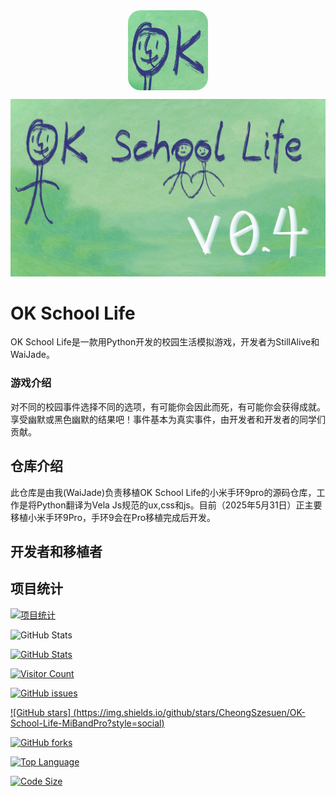 <div>
<img src="https://raw.githubusercontent.com/CheongSzesuen/OK-School-Life-MiBandPro/refs/heads/gh-pages/assets/images/icons/icon-v4.png" alt="icon" style="display: block; margin: auto;border-radius: 20px; width: 128px;height:"128px">
</div>

![welcomeImage](https://raw.githubusercontent.com/CheongSzesuen/OK-School-Life-MiBandPro/refs/heads/gh-pages/assets/images/welcomeImages/welcome-v4.png)

# OK School Life

OK School Life是一款用Python开发的校园生活模拟游戏，开发者为StillAlive和WaiJade。

### 游戏介绍

对不同的校园事件选择不同的选项，有可能你会因此而死，有可能你会获得成就。享受幽默或黑色幽默的结果吧！事件基本为真实事件，由开发者和开发者的同学们贡献。

## 仓库介绍

此仓库是由我(WaiJade)负责移植OK School Life的小米手环9pro的源码仓库，工作是将Python翻译为Vela Js规范的ux,css和js。目前（2025年5月31日）正主要移植小米手环9Pro，手环9会在Pro移植完成后开发。

## 开发者和移植者

## 项目统计

[![项目统计](https://github-readme-stats.vercel.app/api?username=CheongSzesuen&repo=OK-School-Life-MiBandPro&show_icons=true&theme=radical)](https://github.com/CheongSzesuen/OK-School-Life-MiBandPro)

![GitHub Stats](https://github-readme-stats.vercel.app/api/pin/?username=still-alive-hhz&repo=OK-School-Life&show_owner=true)

[![GitHub Stats](https://github-readme-stats.vercel.app/api/pin/?username=CheongSzesuen&repo=OK-School-Life-MiBandPro&show_owner=true)](https://github.com/CheongSzesuen/OK-School-Life-MiBandPro)

[![Visitor Count](https://visitor-badge.laobi.icu/badge?page_id=CheongSzesuen.OK-School-Life-MiBandPro)](https://github.com/CheongSzesuen/OK-School-Life-MiBandPro)

[![GitHub issues](https://img.shields.io/github/issues/CheongSzesuen/OK-School-Life-MiBandPro)](https://github.com/CheongSzesuen/OK-School-Life-MiBandPro/issues)

[![GitHub stars]
(https://img.shields.io/github/stars/CheongSzesuen/OK-School-Life-MiBandPro?style=social)](https://github.com/CheongSzesuen/OK-School-Life-MiBandPro/stargazers)

[![GitHub forks](https://img.shields.io/github/forks/CheongSzesuen/OK-School-Life-MiBandPro)](https://github.com/CheongSzesuen/OK-School-Life-MiBandPro/network/members)

[![Top Language](https://img.shields.io/github/languages/top/CheongSzesuen/OK-School-Life-MiBandPro)](https://github.com/CheongSzesuen/OK-School-Life-MiBandPro)

[![Code Size](https://img.shields.io/github/languages/code-size/CheongSzesuen/OK-School-Life-MiBandPro)](https://github.com/CheongSzesuen/OK-School-Life-MiBandPro)
